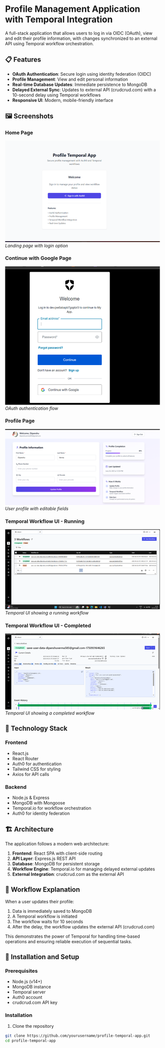 # Profile Management Application with Temporal Integration

A full-stack application that allows users to log in via OIDC (OAuth), view and edit their profile information, with changes synchronized to an external API using Temporal workflow orchestration.

## 📋 Features

- **OAuth Authentication**: Secure login using identity federation (OIDC)
- **Profile Management**: View and edit personal information
- **Real-time Database Updates**: Immediate persistence to MongoDB
- **Delayed External Sync**: Updates to external API (crudcrud.com) with a 10-second delay using Temporal workflows
- **Responsive UI**: Modern, mobile-friendly interface

## 🖼️ Screenshots

### Home Page
![Home Page](./assets/signin.png)
*Landing page with login option*

### Continue with Google Page
![Continue with Google](./assets/authLogin.png)
*OAuth authentication flow*

### Profile Page
![Profile Page](./assets//profile.png)
*User profile with editable fields*

### Temporal Workflow UI - Running
![Temporal Workflow Running](./assets/workflowHome.png)
*Temporal UI showing a running workflow*

### Temporal Workflow UI - Completed
![Temporal Workflow Completed](./assets//workflowDetail.png)
*Temporal UI showing a completed workflow*

## 🔧 Technology Stack

### Frontend
- React.js
- React Router
- Auth0 for authentication
- Tailwind CSS for styling
- Axios for API calls

### Backend
- Node.js & Express
- MongoDB with Mongoose
- Temporal.io for workflow orchestration
- Auth0 for identity federation

## 🏗️ Architecture

The application follows a modern web architecture:

1. **Frontend**: React SPA with client-side routing
2. **API Layer**: Express.js REST API
3. **Database**: MongoDB for persistent storage
4. **Workflow Engine**: Temporal.io for managing delayed external updates
5. **External Integration**: crudcrud.com as the external API

## 🌊 Workflow Explanation

When a user updates their profile:

1. Data is immediately saved to MongoDB
2. A Temporal workflow is initiated
3. The workflow waits for 10 seconds
4. After the delay, the workflow updates the external API (crudcrud.com)

This demonstrates the power of Temporal for handling time-based operations and ensuring reliable execution of sequential tasks.

## 🚀 Installation and Setup

### Prerequisites
- Node.js (v14+)
- MongoDB instance
- Temporal server
- Auth0 account
- crudcrud.com API key

### Installation

1. Clone the repository
```bash
git clone https://github.com/yourusername/profile-temporal-app.git
cd profile-temporal-app